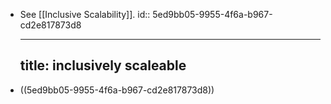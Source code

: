 - See [[Inclusive Scalability]].
  id:: 5ed9bb05-9955-4f6a-b967-cd2e817873d8
  
  ---
  title: inclusively scaleable
  ---
- ((5ed9bb05-9955-4f6a-b967-cd2e817873d8))
